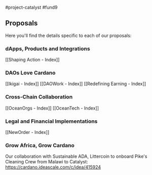 #project-catalyst #fund9

## Proposals
Here you'll find the details specific to each of our proposals:

### dApps, Products and Integrations
[[Shaping Action - Index]]

### DAOs Love Cardano
[[Ikigai - Index]]
[[DAOWork - Index]]
[[Redefining Earning - Index]]

### Cross-Chain Collaboration
[[OceanOrgs - Index]]
[[OceanTech - Index]]

### Legal and Financial Implementations
[[NewOrder - Index]]


### Grow Africa, Grow Cardano
Our collaboration with Sustainable ADA, Littercoin to onboard Pike's Cleaning Crew from Malawi to Catalyst: https://cardano.ideascale.com/c/idea/415924
